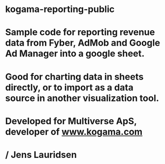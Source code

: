 # kogama-reporting-public

# Sample code for reporting revenue data from Fyber, AdMob and Google Ad Manager into a google sheet.
# Good for charting data in sheets directly, or to import as a data source in another visualization tool.
# Developed for Multiverse ApS, developer of www.kogama.com

# / Jens Lauridsen
